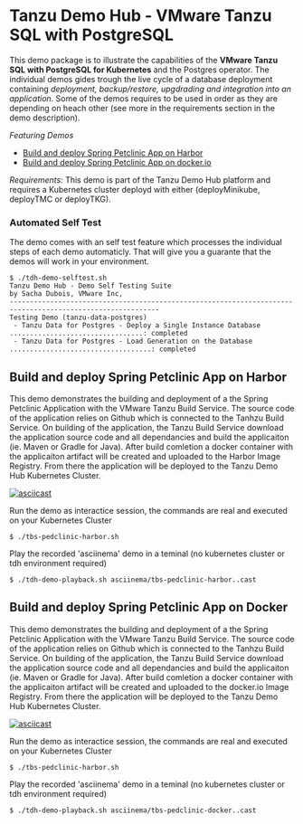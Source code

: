 # Tanzu Demo Hub - VMware Tanzu SQL with PostgreSQL

This demo package is to illustrate the capabilities of the **VMware Tanzu SQL with PostgreSQL for Kubernetes** and the Postgres operator. The individual demos gides trough the live cycle of a database deployment containing *deployment, backup/restore, upgdrading and integration into an application*. Some of the demos requires to be used in order as they are depending on heach other (see more in the requirements section in the demo description). 

*Featuring Demos*
- [Build and deploy Spring Petclinic App on Harbor](#build-and-deploy-spring-petclinic-app-on-harbor)
- [Build and deploy Spring Petclinic App on docker.io](#build-and-deploy-spring-petclinic-app-on-docker.io)

*Requirements:* This demo is part of the Tanzu Demo Hub platform and requires a Kubernetes cluster deployd with either (deployMinikube, deployTMC or deployTKG). 

### Automated Self Test
The demo comes with an self test feature which processes the individual steps of each demo automaticly. That will give you a guarante  that the demos will work in your environment.
```
$ ./tdh-demo-selftest.sh
Tanzu Demo Hub - Demo Self Testing Suite
by Sacha Dubois, VMware Inc,
-----------------------------------------------------------------------------------------------------------
Testing Demo (tanzu-data-postgres)
 - Tanzu Data for Postgres - Deploy a Single Instance Database .................................: completed
 - Tanzu Data for Postgres - Load Generation on the Database ...................................: completed
```

## Build and deploy Spring Petclinic App on Harbor
This demo demonstrates the building and deployment of a the Spring Petclinic Application with the VMware Tanzu Build Service. The source code of the application relies on Github which is connected to the Tanhzu Build Service. On building of the application, the Tanzu Build Service download the application source code and all dependancies and build the applicaiton (ie. Maven or Gradle for Java). After build comletion a docker container with the applicaiton artifact will be created and uploaded to the Harbor Image Registry. From there the application will be deployed to the Tanzu Demo Hub Kubernetes Cluster. 

[![asciicast](https://asciinema.org/a/426014.png)](https://asciinema.org/a/426014)

Run the demo as interactice session, the commands are real and executed on your Kubernetes Cluster
```
$ ./tbs-pedclinic-harbor.sh
```

Play the recorded 'asciinema' demo in a teminal (no kubernetes cluster or tdh environment required)
```
$ ./tdh-demo-playback.sh asciinema/tbs-pedclinic-harbor..cast
```

## Build and deploy Spring Petclinic App on Docker
This demo demonstrates the building and deployment of a the Spring Petclinic Application with the VMware Tanzu Build Service. The source code of the application relies on Github which is connected to the Tanhzu Build Service. On building of the application, the Tanzu Build Service download the application source code and all dependancies and build the applicaiton (ie. Maven or Gradle for Java). After build comletion a docker container with the applicaiton artifact will be created and uploaded to the docker.io Image Registry. From there the application will be deployed to the Tanzu Demo Hub Kubernetes Cluster.

[![asciicast](https://asciinema.org/a/426014.png)](https://asciinema.org/a/426014)

Run the demo as interactice session, the commands are real and executed on your Kubernetes Cluster
```
$ ./tbs-pedclinic-harbor.sh
```

Play the recorded 'asciinema' demo in a teminal (no kubernetes cluster or tdh environment required)
```
$ ./tdh-demo-playback.sh asciinema/tbs-pedclinic-docker..cast
```


